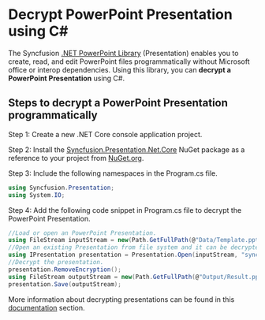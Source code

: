# Decrypt PowerPoint Presentation using C#

The Syncfusion [.NET PowerPoint Library](https://www.syncfusion.com/document-processing/powerpoint-framework/net/powerpoint-library) (Presentation) enables you to create, read, and edit PowerPoint files programmatically without Microsoft office or interop dependencies. Using this library, you can **decrypt a PowerPoint Presentation** using C#.

## Steps to decrypt a PowerPoint Presentation programmatically

Step 1: Create a new .NET Core console application project.

Step 2: Install the [Syncfusion.Presentation.Net.Core](https://www.nuget.org/packages/Syncfusion.Presentation.Net.Core) NuGet package as a reference to your project from [NuGet.org](https://www.nuget.org/).

Step 3: Include the following namespaces in the Program.cs file.

```csharp
using Syncfusion.Presentation;
using System.IO;
```

Step 4: Add the following code snippet in Program.cs file to decrypt the PowerPoint Presentation.

```csharp
//Load or open an PowerPoint Presentation.
using FileStream inputStream = new(Path.GetFullPath(@"Data/Template.pptx"), FileMode.Open, FileAccess.Read, FileShare.ReadWrite);
//Open an existing Presentation from file system and it can be decrypted by using the provided password.
using IPresentation presentation = Presentation.Open(inputStream, "syncfusion");
//Decrypt the presentation.
presentation.RemoveEncryption();
using FileStream outputStream = new(Path.GetFullPath(@"Output/Result.pptx"), FileMode.Create, FileAccess.ReadWrite);
presentation.Save(outputStream);
```

More information about decrypting presentations can be found in this [documentation](https://help.syncfusion.com/document-processing/powerpoint/powerpoint-library/net/security) section.